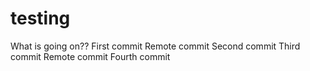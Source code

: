 # testing
What is going on??
First commit
Remote commit
Second commit
Third commit
Remote commit
Fourth commit
